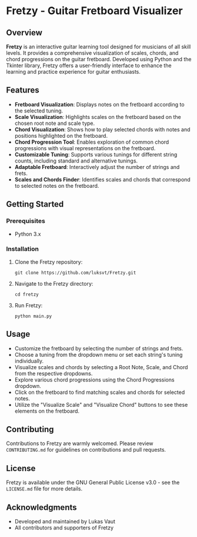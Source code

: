 # Fretzy - Guitar Fretboard Visualizer

## Overview
**Fretzy** is an interactive guitar learning tool designed for musicians of all skill levels. It provides a comprehensive visualization of scales, chords, and chord progressions on the guitar fretboard. Developed using Python and the Tkinter library, Fretzy offers a user-friendly interface to enhance the learning and practice experience for guitar enthusiasts.

## Features
- **Fretboard Visualization**: Displays notes on the fretboard according to the selected tuning.
- **Scale Visualization**: Highlights scales on the fretboard based on the chosen root note and scale type.
- **Chord Visualization**: Shows how to play selected chords with notes and positions highlighted on the fretboard.
- **Chord Progression Tool**: Enables exploration of common chord progressions with visual representations on the fretboard.
- **Customizable Tuning**: Supports various tunings for different string counts, including standard and alternative tunings.
- **Adaptable Fretboard**: Interactively adjust the number of strings and frets.
- **Scales and Chords Finder**: Identifies scales and chords that correspond to selected notes on the fretboard.

## Getting Started

### Prerequisites
- Python 3.x

### Installation
1. Clone the Fretzy repository:
   ```
   git clone https://github.com/luksvt/Fretzy.git
   ```
2. Navigate to the Fretzy directory:
   ```
   cd fretzy
   ```
3. Run Fretzy:
   ```
   python main.py
   ```

## Usage
- Customize the fretboard by selecting the number of strings and frets.
- Choose a tuning from the dropdown menu or set each string's tuning individually.
- Visualize scales and chords by selecting a Root Note, Scale, and Chord from the respective dropdowns.
- Explore various chord progressions using the Chord Progressions dropdown.
- Click on the fretboard to find matching scales and chords for selected notes.
- Utilize the "Visualize Scale" and "Visualize Chord" buttons to see these elements on the fretboard.

## Contributing
Contributions to Fretzy are warmly welcomed. Please review `CONTRIBUTING.md` for guidelines on contributions and pull requests.

## License
Fretzy is available under the GNU General Public License v3.0 - see the `LICENSE.md` file for more details.

## Acknowledgments
- Developed and maintained by Lukas Vaut
- All contributors and supporters of Fretzy
